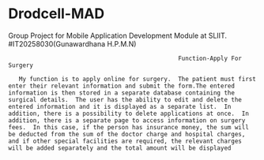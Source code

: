 # Drodcell-MAD
Group Project for Mobile Application Development Module at SLIIT.
#IT20258030(Gunawardhana H.P.M.N)
                                                    
                                                    
                                                    Function-Apply For Surgery
                                                    
       My function is to apply online for surgery.  The patient must first enter their relevant information and submit the form.The entered information is then stored in a separate database containing the surgical details.  The user has the ability to edit and delete the entered information and it is displayed as a separate list.  In addition, there is a possibility to delete applications at once.  In addition, there is a separate page to access information on surgery fees.  In this case, if the person has insurance money, the sum will be deducted from the sum of the doctor charge and hospital charges, and if other special facilities are required, the relevant charges will be added separately and the total amount will be displayed

